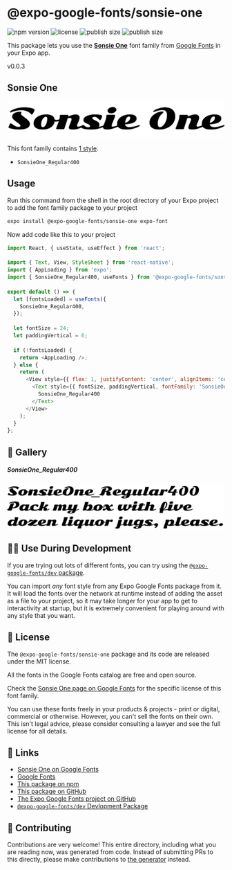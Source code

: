 # @expo-google-fonts/sonsie-one

![npm version](https://flat.badgen.net/npm/v/@expo-google-fonts/sonsie-one)
![license](https://flat.badgen.net/github/license/expo/google-fonts)
![publish size](https://flat.badgen.net/packagephobia/install/@expo-google-fonts/sonsie-one)
![publish size](https://flat.badgen.net/packagephobia/publish/@expo-google-fonts/sonsie-one)

This package lets you use the [**Sonsie One**](https://fonts.google.com/specimen/Sonsie+One) font family from [Google Fonts](https://fonts.google.com/) in your Expo app.

v0.0.3

## Sonsie One

![Sonsie One](./font-family.png)

This font family contains [1 style](#-gallery).

- `SonsieOne_Regular400`

## Usage

Run this command from the shell in the root directory of your Expo project to add the font family package to your project
```sh
expo install @expo-google-fonts/sonsie-one expo-font
```

Now add code like this to your project
```js
import React, { useState, useEffect } from 'react';

import { Text, View, StyleSheet } from 'react-native';
import { AppLoading } from 'expo';
import { SonsieOne_Regular400, useFonts } from '@expo-google-fonts/sonsie-one';

export default () => {
  let [fontsLoaded] = useFonts({
    SonsieOne_Regular400,
  });

  let fontSize = 24;
  let paddingVertical = 6;

  if (!fontsLoaded) {
    return <AppLoading />;
  } else {
    return (
      <View style={{ flex: 1, justifyContent: 'center', alignItems: 'center' }}>
        <Text style={{ fontSize, paddingVertical, fontFamily: 'SonsieOne_Regular400' }}>
          SonsieOne_Regular400
        </Text>
      </View>
    );
  }
};

```

## 🔡 Gallery

##### SonsieOne_Regular400
![SonsieOne_Regular400](./1a621714ea4d59e0ead90246169593f8487db34752634db76b12ab329e9cf4e1.ttf.png)


## 👩‍💻 Use During Development

If you are trying out lots of different fonts, you can try using the [`@expo-google-fonts/dev` package](https://github.com/expo/google-fonts/tree/master/font-packages/dev#readme).

You can import *any* font style from any Expo Google Fonts package from it. It will load the fonts
over the network at runtime instead of adding the asset as a file to your project, so it may take longer
for your app to get to interactivity at startup, but it is extremely convenient
for playing around with any style that you want.

## 📖 License

The `@expo-google-fonts/sonsie-one` package and its code are released under the MIT license.

All the fonts in the Google Fonts catalog are free and open source.

Check the [Sonsie One page on Google Fonts](https://fonts.google.com/specimen/Sonsie+One) for the specific license of this font family.

You can use these fonts freely in your products & projects - print or digital, commercial or otherwise. However, you can't sell the fonts on their own. This isn't legal advice, please consider consulting a lawyer and see the full license for all details.

## 🔗 Links

- [Sonsie One on Google Fonts](https://fonts.google.com/specimen/Sonsie+One)
- [Google Fonts](https://fonts.google.com/)
- [This package on npm](https://www.npmjs.com/package/@expo-google-fonts/sonsie-one)
- [This package on GitHub](https://github.com/expo/google-fonts/tree/master/font-packages/sonsie-one)
- [The Expo Google Fonts project on GitHub](https://github.com/expo/google-fonts)
- [`@expo-google-fonts/dev` Devlopment Package](https://github.com/expo/google-fonts/tree/master/font-packages/dev)


## 🤝 Contributing

Contributions are very welcome! This entire directory, including what you are reading now, was generated from code. Instead of submitting PRs to this directly, please make contributions to [the generator](https://github.com/expo/google-fonts/tree/master/packages/generator) instead.
